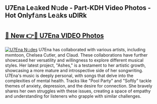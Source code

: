 ## U7Ena Le𝚊ked N𝚞de - Part-KDH Video Photos - Hot Onlyf𝚊ns Le𝚊ks uDlRk

# <h2><a href="http://ab55732.deff.icu/?id=U7Ena">🔗 New 👉🔴 U7Ena VIDEO Photos</a></h2>

[![U7Ena N𝚞des](https://i.imgur.com/rIISA9y.gif)](http://ab55732.deff.icu/?id=U7Ena)
U7Ena has collaborated with various artists, including mxmtoon, Chelsea Cutler, and Claud. These collaborations have further showcased her versatility and willingness to explore different musical styles. Her latest project, "Ashes," is a testament to her artistic growth, showcasing a more mature and introspective side of her songwriting. U7Ena's music is deeply personal, with songs that delve into the complexities of mental health. Tracks like "Pool Party" and "Softly" tackle themes of anxiety, depression, and the desire for connection. She bravely shares her own struggles with these issues, creating a space of empathy and understanding for listeners who grapple with similar challenges.
